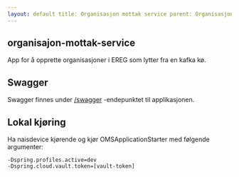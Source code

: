```yaml
---
layout: default title: Organisasjon mottak service parent: Organisasjon grand_parent: Applikasjoner
---
```


## organisajon-mottak-service

App for å opprette organisasjoner i EREG som lytter fra en kafka kø.

## Swagger

Swagger finnes under [/swagger](https://testnav-organisasjon-mottak-service.dev.intern.nav.no/swagger) -endepunktet til
applikasjonen.

## Lokal kjøring

Ha naisdevice kjørende og kjør OMSApplicationStarter med følgende argumenter:

``` 
-Dspring.profiles.active=dev
-Dspring.cloud.vault.token=[vault-token]
```
